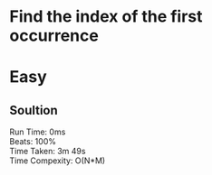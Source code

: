 Find the index of the first occurrence
=========
# Easy
## Soultion
Run Time: 0ms      
Beats: 100%      
Time Taken: 3m 49s      
Time Compexity: O(N*M)
